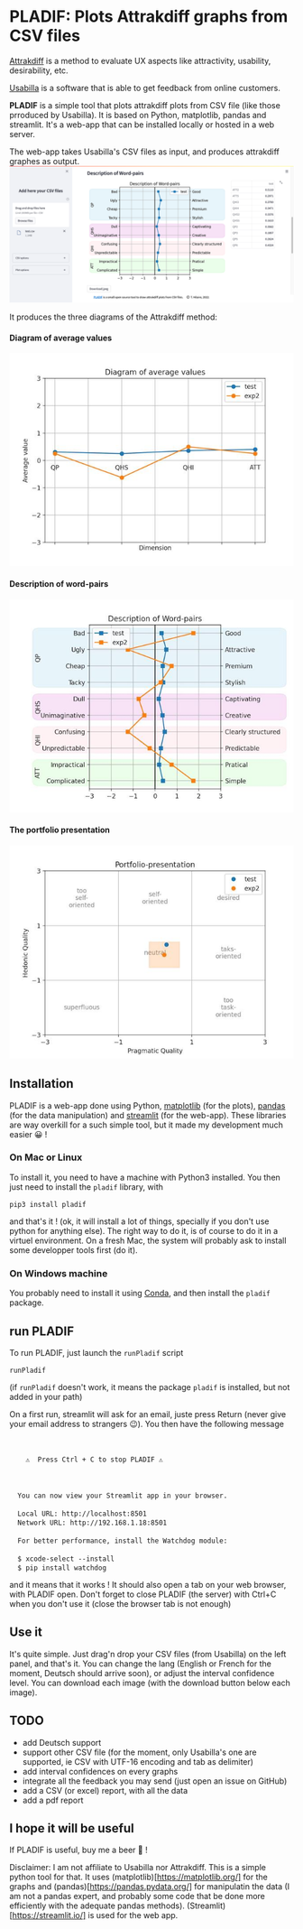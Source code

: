 # PLADIF: Plots Attrakdiff graphs from CSV files

[Attrakdiff](http://www.attrakdiff.de/index-en.html) is a method to evaluate UX aspects like attractivity, usability, desirability, etc.

[Usabilla](https://usabilla.com/) is a software that is able to get feedback from online customers.

**PLADIF** is a simple tool that plots attrakdiff plots from CSV file (like those prroduced by Usabilla). It is based on Python, matplotlib, pandas and streamlit. It's a web-app that can be installed locally or hosted in a web server.

The web-app takes Usabilla's CSV files as input, and produces attrakdiff graphes as output.
![screenshot](doc/screenshot.png)

It produces the three diagrams of the Attrakdiff method:
#### Diagram of average values
![diagram of average values](doc/plotAverageValues.jpg)
#### Description of word-pairs
![Description of word-pairs](doc/plotWordPair.jpg)
#### The portfolio presentation
![Portfolio presentation](doc/plotAttrakdiff.jpg)


## Installation
PLADIF is a web-app done using Python, [matplotlib](https://matplotlib.org/) (for the plots), [pandas](https://pandas.pydata.org/) (for the data manipulation) and [streamlit](https://streamlit.io/) (for the web-app). These libraries are way overkill for a such simple tool, but it made my development much easier 😀 !
### On Mac or Linux
To install it, you need to have a machine with Python3 installed. You then just need to install the `pladif` library, with
```
pip3 install pladif
```

and that's it ! (ok, it will install a lot of things, specially if you don't use python for anything else).
The right way to do it, is of course to do it in a virtuel environment.
On a fresh Mac, the system will probably ask to install some developper tools first (do it).

### On Windows machine
You probably need to install it using [Conda](https://docs.conda.io/en/latest/), and then install the `pladif` package.

## run PLADIF
To run PLADIF, just launch the `runPladif` script
```
runPladif
```
(if `runPladif` doesn't work, it means the package `pladif` is installed, but not added in your path)

On a first run, streamlit will ask for an email, juste press Return (never give your email address to strangers 😉). You then have the following message
```


	⚠️  Press Ctrl + C to stop PLADIF ⚠️



  You can now view your Streamlit app in your browser.

  Local URL: http://localhost:8501
  Network URL: http://192.168.1.18:8501

  For better performance, install the Watchdog module:

  $ xcode-select --install
  $ pip install watchdog
```
and it means that it works ! It should also open a tab on your web browser, with PLADIF open. 
Don't forget to close PLADIF (the server) with Ctrl+C when you don't use it (close the browser tab is not enough)

## Use it
It's quite simple. Just drag'n drop your CSV files (from Usabilla) on the left panel, and that's it.
You can change the lang (English or French for the moment, Deutsch should arrive soon), or adjust the interval confidence level.
You can download each image (with the download button below each image).

## TODO
- add Deutsch support
- support other CSV file (for the moment, only Usabilla's one are supported, ie CSV with UTF-16 encoding and tab as delimiter)
- add interval confidences on every graphs
- integrate all the feedback you may send (just open an issue on GitHub)
- add a CSV (or excel) report, with all the data
- add a pdf report


## I hope it will be useful
If PLADIF is useful, buy me a beer 🍺 !

Disclaimer: I am not affiliate to Usabilla nor Attrakdiff. This is a simple python tool for that. It uses (matplotlib)[https://matplotlib.org/] for the graphs and (pandas)[https://pandas.pydata.org/] for manipulatin the data (I am not a pandas expert, and probably some code that be done more efficiently with the adequate pandas methods). (Streamlit)[https://streamlit.io/] is used for the web app.
